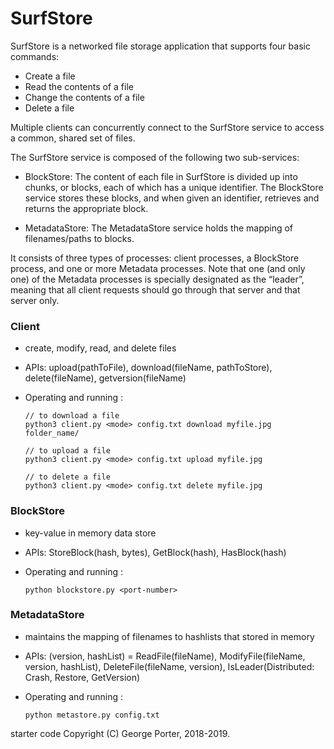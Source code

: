 # SurfStore

SurfStore is a networked file storage application that supports four basic commands:
- Create a file
- Read the contents of a file
- Change the contents of a file
- Delete a file

Multiple clients can concurrently connect to the SurfStore service to access a common, shared set of files. 

The SurfStore service is composed of the following two sub-services:
- BlockStore: The content of each file in SurfStore is divided up into chunks, or blocks, each of which has a unique identifier. The BlockStore service stores these blocks, and when given an identifier, retrieves and returns the appropriate block.

- MetadataStore: The MetadataStore service holds the mapping of filenames/paths to blocks.

It consists of three types of processes: client processes, a BlockStore process, and one or more Metadata processes. Note that one (and only one) of the Metadata processes is specially designated as the “leader”, meaning that all client requests should go through that server and that server only.

### Client
- create, modify, read, and delete files
- APIs: upload(pathToFile), download(fileName, pathToStore), delete(fileName), getversion(fileName)
- Operating and running	:

   ```shell
   // to download a file
   python3 client.py <mode> config.txt download myfile.jpg folder_name/
   
   // to upload a file
   python3 client.py <mode> config.txt upload myfile.jpg
   
   // to delete a file
   python3 client.py <mode> config.txt delete myfile.jpg
   ```

### BlockStore
- key-value in memory data store
- APIs: StoreBlock(hash, bytes), GetBlock(hash), HasBlock(hash)
- Operating and running	:

   ```shell
   python blockstore.py <port-number>
   ```

### MetadataStore
- maintains the mapping of filenames to hashlists that stored in memory 
- APIs: (version, hashList) = ReadFile(fileName), ModifyFile(fileName, version, hashList), DeleteFile(fileName, version), IsLeader(Distributed: Crash, Restore, GetVersion)
- Operating and running	:

   ```shell
   python metastore.py config.txt
   ```

starter code Copyright (C) George Porter, 2018-2019.
